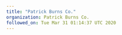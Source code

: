 ```yaml
---
title: "Patrick Burns Co."
organization: Patrick Burns Co.
followed_on: Tue Mar 31 01:14:37 UTC 2020
---
```

